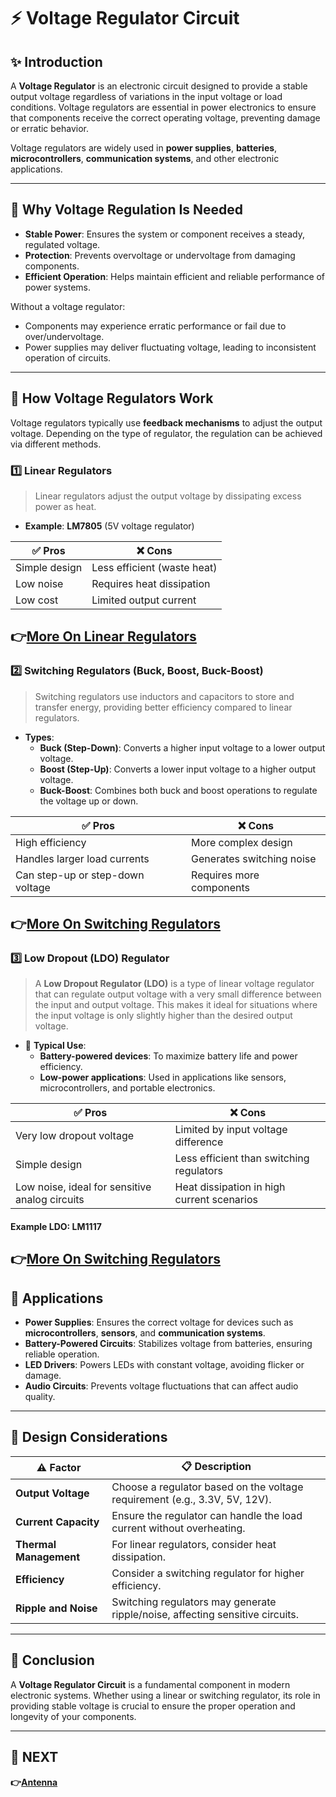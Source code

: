 # ⚡ Voltage Regulator Circuit

## ✨ Introduction

A **Voltage Regulator** is an electronic circuit designed to provide a stable output voltage regardless of variations in the input voltage or load conditions. Voltage regulators are essential in power electronics to ensure that components receive the correct operating voltage, preventing damage or erratic behavior.

Voltage regulators are widely used in **power supplies**, **batteries**, **microcontrollers**, **communication systems**, and other electronic applications.

---

## 🔹 Why Voltage Regulation Is Needed

- **Stable Power**: Ensures the system or component receives a steady, regulated voltage.
- **Protection**: Prevents overvoltage or undervoltage from damaging components.
- **Efficient Operation**: Helps maintain efficient and reliable performance of power systems.

Without a voltage regulator:
- Components may experience erratic performance or fail due to over/undervoltage.
- Power supplies may deliver fluctuating voltage, leading to inconsistent operation of circuits.

---

## 🔹 How Voltage Regulators Work

Voltage regulators typically use **feedback mechanisms** to adjust the output voltage. Depending on the type of regulator, the regulation can be achieved via different methods.

### 1️⃣ **Linear Regulators**

> Linear regulators adjust the output voltage by dissipating excess power as heat.
- **Example**: **LM7805** (5V voltage regulator)

| ✅ Pros               | ❌ Cons                  |
|----------------------|-------------------------|
| Simple design        | Less efficient (waste heat) |
| Low noise            | Requires heat dissipation |
| Low cost             | Limited output current  |

**👉[More On Linear Regulators](https://www.ablic.com/en/semicon/products/power-management-ic/voltage-regulator-ldo/intro-2/)**
---

### 2️⃣ **Switching Regulators (Buck, Boost, Buck-Boost)**

> Switching regulators use inductors and capacitors to store and transfer energy, providing better efficiency compared to linear regulators.
- **Types**:
  - **Buck (Step-Down)**: Converts a higher input voltage to a lower output voltage.
  - **Boost (Step-Up)**: Converts a lower input voltage to a higher output voltage.
  - **Buck-Boost**: Combines both buck and boost operations to regulate the voltage up or down.

| ✅ Pros               | ❌ Cons                  |
|----------------------|-------------------------|
| High efficiency      | More complex design     |
| Handles larger load currents | Generates switching noise |
| Can step-up or step-down voltage | Requires more components |

**👉[More On Switching Regulators](https://www.ablic.com/en/semicon/products/power-management-ic/switching-regulator/intro-2/#:~:text=A%20switching%20regulator%20can%20convert,voltages%20required%20by%20subsequent%20systems.)**
---

### 3️⃣ **Low Dropout (LDO) Regulator**

> A **Low Dropout Regulator (LDO)** is a type of linear voltage regulator that can regulate output voltage with a very small difference between the input and output voltage. This makes it ideal for situations where the input voltage is only slightly higher than the desired output voltage.

- 🧭 **Typical Use**:
  - **Battery-powered devices**: To maximize battery life and power efficiency.
  - **Low-power applications**: Used in applications like sensors, microcontrollers, and portable electronics.

| ✅ Pros                          | ❌ Cons                            |
|----------------------------------|-----------------------------------|
| Very low dropout voltage        | Limited by input voltage difference |
| Simple design                   | Less efficient than switching regulators |
| Low noise, ideal for sensitive analog circuits | Heat dissipation in high current scenarios |

#### Example LDO: **LM1117**

**👉[More On Switching Regulators](https://www.wellpcb.com/blog/pcb-projects/ldo-circuit/)**
---



## 🔹 Applications

- **Power Supplies**: Ensures the correct voltage for devices such as **microcontrollers**, **sensors**, and **communication systems**.
- **Battery-Powered Circuits**: Stabilizes voltage from batteries, ensuring reliable operation.
- **LED Drivers**: Powers LEDs with constant voltage, avoiding flicker or damage.
- **Audio Circuits**: Prevents voltage fluctuations that can affect audio quality.

---

## 🔹 Design Considerations

| ⚠️ Factor               | 📋 Description                                       |
|------------------------|-----------------------------------------------------|
| **Output Voltage**      | Choose a regulator based on the voltage requirement (e.g., 3.3V, 5V, 12V). |
| **Current Capacity**    | Ensure the regulator can handle the load current without overheating. |
| **Thermal Management**  | For linear regulators, consider heat dissipation. |
| **Efficiency**          | Consider a switching regulator for higher efficiency. |
| **Ripple and Noise**    | Switching regulators may generate ripple/noise, affecting sensitive circuits. |

---

## 🧠 Conclusion

A **Voltage Regulator Circuit** is a fundamental component in modern electronic systems. Whether using a linear or switching regulator, its role in providing stable voltage is crucial to ensure the proper operation and longevity of your components.

---

## 🔹 NEXT  
**👉[Antenna](../../RF_Communication/Signal_Interface/Antenna)**
